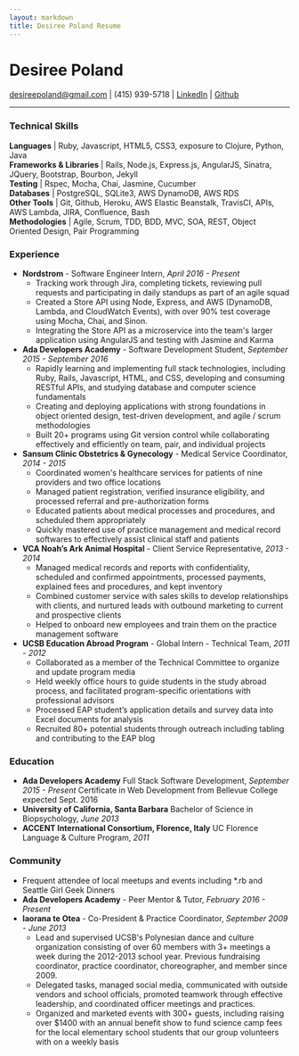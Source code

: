 ```yaml
---
layout: markdown
title: Desiree Poland Resume
---
```

Desiree Poland
==============
[desireepoland@gmail.com](mailto:desireepoland@gmail.com) | (415) 939-5718 | [LinkedIn](https://www.linkedin.com/in/desireepoland) | [Github](https://github.com/desireepoland)

-----

### Technical Skills
**Languages** | Ruby, Javascript, HTML5, CSS3, exposure to Clojure, Python, Java  
**Frameworks & Libraries** | Rails, Node.js, Express.js, AngularJS, Sinatra, JQuery, Bootstrap, Bourbon, Jekyll  
**Testing** | Rspec, Mocha, Chai, Jasmine, Cucumber  
**Databases** | PostgreSQL, SQLite3, AWS DynamoDB, AWS RDS  
**Other Tools** | Git, Github, Heroku, AWS Elastic Beanstalk, TravisCI, APIs, AWS Lambda, JIRA, Confluence, Bash  
**Methodologies** | Agile, Scrum, TDD, BDD, MVC, SOA, REST, Object Oriented Design, Pair Programming

### Experience
* **Nordstrom** - Software Engineer Intern, _April 2016 - Present_
  - Tracking work through Jira, completing tickets, reviewing pull requests and participating in daily standups as part of an agile squad
  - Created a Store API using Node, Express, and AWS (DynamoDB, Lambda, and CloudWatch Events), with over 90% test coverage using Mocha, Chai, and Sinon.
  - Integrating the Store API as a microservice into the team's larger application using AngularJS and testing with Jasmine and Karma
* **Ada Developers Academy** - Software Development Student, _September 2015 - September 2016_
  - Rapidly learning and implementing full stack technologies, including Ruby, Rails, Javascript, HTML, and CSS, developing and consuming RESTful APIs, and studying database and computer science fundamentals
  - Creating and deploying applications with strong foundations in object oriented design, test-driven development, and agile / scrum methodologies
  - Built 20+ programs using Git version control while collaborating effectively and efficiently on team, pair, and individual projects
* **Sansum Clinic Obstetrics & Gynecology** - Medical Service Coordinator, _2014 - 2015_
  - Coordinated women's healthcare services for patients of nine providers and two office locations
  - Managed patient registration, verified insurance eligibility, and processed referral and pre-authorization forms
  - Educated patients about medical processes and procedures, and scheduled them appropriately
  - Quickly mastered use of practice management and medical record softwares to effectively assist clinical staff and patients
* **VCA Noah’s Ark Animal Hospital** - Client Service Representative, _2013 - 2014_
  - Managed medical records and reports with confidentiality, scheduled and confirmed appointments, processed payments, explained fees and procedures, and kept inventory
  - Combined customer service with sales skills to develop relationships with clients, and nurtured leads with outbound marketing to current and prospective clients
  - Helped to onboard new employees and train them on the practice management software
* **UCSB Education Abroad Program** - Global Intern - Technical Team, _2011 - 2012_
  - Collaborated as a member of the Technical Committee to organize and update program media
  - Held weekly office hours to guide students in the study abroad process, and facilitated program-specific orientations with professional advisors
  - Processed EAP student’s application details and survey data into Excel documents for analysis
  - Recruited 80+ potential students through outreach including tabling and contributing to the EAP blog

### Education
* **Ada Developers Academy**
  Full Stack Software Development, _September 2015 - Present_
  Certificate in Web Development from Bellevue College expected Sept. 2016
* **University of California, Santa Barbara**
  Bachelor of Science in Biopsychology, _June 2013_
* **ACCENT International Consortium, Florence, Italy**
  UC Florence Language & Culture Program, _2011_

### Community
* Frequent attendee of local meetups and events including *.rb and Seattle Girl Geek Dinners
* **Ada Developers Academy** - Peer Mentor & Tutor, _February 2016 - Present_ <br>
* **Iaorana te Otea** - Co-President & Practice Coordinator, _September 2009 - June 2013_
  - Lead and supervised UCSB's Polynesian dance and culture organization consisting of over 60 members with 3+ meetings a week during the 2012-2013 school year. Previous fundraising coordinator, practice coordinator, choreographer, and member since 2009.
  - Delegated tasks, managed social media, communicated with outside vendors and school officials, promoted teamwork through effective leadership, and coordinated officer meetings and practices.
  - Organized and marketed events with 300+ guests, including raising over $1400 with an annual benefit show to fund science camp fees for the local elementary school students that our group volunteers with on a weekly basis
